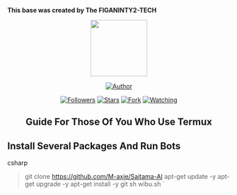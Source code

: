 **This base was created by The FIGANINTY2-TECH**

<p align="center">
<img src="https://telegra.ph/file/30f488b3b6335c039ae2e.jpg" width="128" height="128"/>
</p>

<p align="center">
<a href="https://github.com/MerTens"><img title="Author" src="https://img.shields.io/badge/FIGANINTY-AIblack?style=for-the-badge&logo=whatsapp"></a>
<p/>
<p align="center">
<a href="https://github.com/Mer-Tens?tab=followers"><img title="Followers" src="https://img.shields.io/github/followers/Mer-Tens?label=Followers&style=social"></a>
<a href="https://github.com/Mer-Tens/FIGANINTY/stargazers/"><img title="Stars" src="https://img.shields.io/github/stars/Mer-Tens/FIGANINTY-AI?&style=social"></a>
<a href="https://github.com/Mer-Tens/FIGANINTY/network/members"><img title="Fork" src="https://img.shields.io/github/forks/Mer-Tens/FIGANINTY?style=social"></a>
<a href="https://github.com/Mer-Tens/ FIGANINTY/watchers"><img title="Watching" src="https://img.shields.io/github/watchers/Mer-Tens/FIGANINTY?label=Watching&style=social"></a>
</p>
</a>
</p>  
<h2 align="center">Guide For Those Of You Who Use Termux</h2>

## Install Several Packages And Run Bots

csharp
> git clone https://github.com/M-axie/Saitama-AI
> apt-get update -y
> apt-get upgrade -y
> apt-get install -y git
> sh wibu.sh
`
